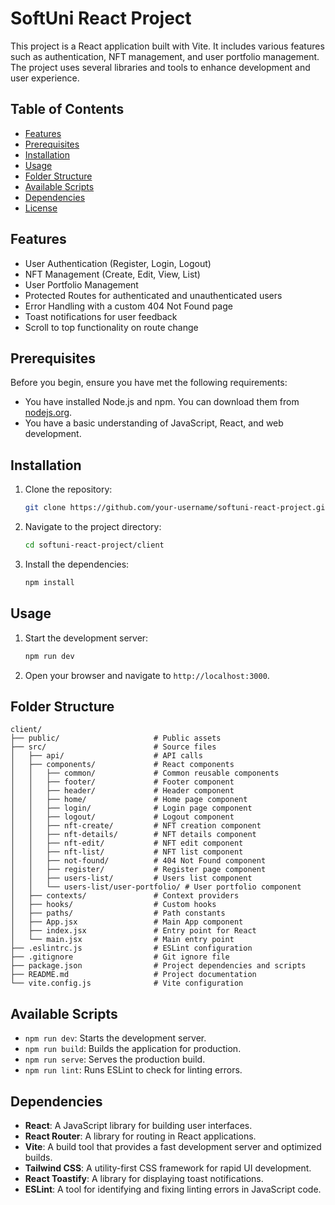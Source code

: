 # SoftUni React Project

This project is a React application built with Vite. It includes various features such as authentication, NFT management, and user portfolio management. The project uses several libraries and tools to enhance development and user experience.

## Table of Contents

- [Features](#features)
- [Prerequisites](#prerequisites)
- [Installation](#installation)
- [Usage](#usage)
- [Folder Structure](#folder-structure)
- [Available Scripts](#available-scripts)
- [Dependencies](#dependencies)
- [License](#license)

## Features

- User Authentication (Register, Login, Logout)
- NFT Management (Create, Edit, View, List)
- User Portfolio Management
- Protected Routes for authenticated and unauthenticated users
- Error Handling with a custom 404 Not Found page
- Toast notifications for user feedback
- Scroll to top functionality on route change

## Prerequisites

Before you begin, ensure you have met the following requirements:
- You have installed Node.js and npm. You can download them from [nodejs.org](https://nodejs.org/).
- You have a basic understanding of JavaScript, React, and web development.

## Installation

1. Clone the repository:
    ```bash
    git clone https://github.com/your-username/softuni-react-project.git
    ```

2. Navigate to the project directory:
    ```bash
    cd softuni-react-project/client
    ```

3. Install the dependencies:
    ```bash
    npm install
    ```

## Usage

1. Start the development server:
    ```bash
    npm run dev
    ```

2. Open your browser and navigate to `http://localhost:3000`.

## Folder Structure

```
client/
├── public/                     # Public assets
├── src/                        # Source files
│   ├── api/                    # API calls
│   ├── components/             # React components
│   │   ├── common/             # Common reusable components
│   │   ├── footer/             # Footer component
│   │   ├── header/             # Header component
│   │   ├── home/               # Home page component
│   │   ├── login/              # Login page component
│   │   ├── logout/             # Logout component
│   │   ├── nft-create/         # NFT creation component
│   │   ├── nft-details/        # NFT details component
│   │   ├── nft-edit/           # NFT edit component
│   │   ├── nft-list/           # NFT list component
│   │   ├── not-found/          # 404 Not Found component
│   │   ├── register/           # Register page component
│   │   ├── users-list/         # Users list component
│   │   └── users-list/user-portfolio/ # User portfolio component
│   ├── contexts/               # Context providers
│   ├── hooks/                  # Custom hooks
│   ├── paths/                  # Path constants
│   ├── App.jsx                 # Main App component
│   ├── index.jsx               # Entry point for React
│   └── main.jsx                # Main entry point
├── .eslintrc.js                # ESLint configuration
├── .gitignore                  # Git ignore file
├── package.json                # Project dependencies and scripts
├── README.md                   # Project documentation
└── vite.config.js              # Vite configuration
```

## Available Scripts

- `npm run dev`: Starts the development server.
- `npm run build`: Builds the application for production.
- `npm run serve`: Serves the production build.
- `npm run lint`: Runs ESLint to check for linting errors.

## Dependencies

- **React**: A JavaScript library for building user interfaces.
- **React Router**: A library for routing in React applications.
- **Vite**: A build tool that provides a fast development server and optimized builds.
- **Tailwind CSS**: A utility-first CSS framework for rapid UI development.
- **React Toastify**: A library for displaying toast notifications.
- **ESLint**: A tool for identifying and fixing linting errors in JavaScript code.
